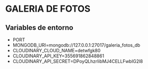 # GALERIA DE FOTOS

## Variables de entorno
* PORT
* MONGODB_URI=mongodb://127.0.0.1:27017/galeria_fotos_db
* CLOUDINARY_CLOUD_NAME=detwfgk80
* CLOUDINARY_API_KEY=355691862848861
* CLOUDINARY_API_SECRET=DPoyQLhzrIibMJ4CELLFwbIG2l8
